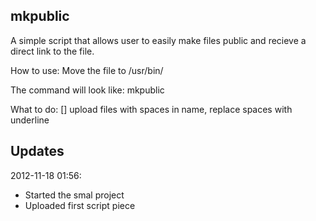 mkpublic
---------
A simple script that allows user to easily make files public and recieve a direct link to the file.

How to use:
Move the file to /usr/bin/

The command will look like: mkpublic <file>
	
What to do:
[] upload files with spaces in name, replace spaces with underline


Updates
---------

2012-11-18 01:56:
- Started the smal project
- Uploaded first script piece
